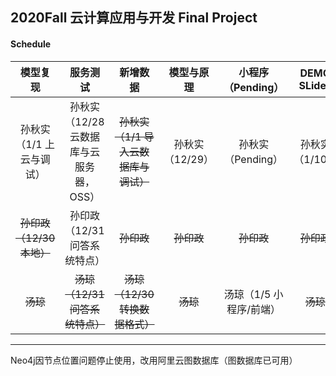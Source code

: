 ## 2020Fall 云计算应用与开发 Final Project

#### Schedule

|         模型复现         |                服务测试                 |               新增数据               |   模型与原理    |    小程序（Pending）    |  DEMO SLides   |     代码提交     |
| :----------------------: | :-------------------------------------: | :----------------------------------: | :-------------: | :---------------------: | :------------: | :--------------: |
| 孙秋实（1/1 上云与调试） | 孙秋实（12/28 云数据库与云服务器，OSS） | ~~孙秋实（1/1 导入云数据库与调试）~~ | 孙秋实（12/29） |    孙秋实（Pending）    | 孙秋实（1/10） | 孙秋实（1/17前） |
| ~~孙印政（12/30 本地）~~ |      孙印政（12/31 问答系统特点）       |              ~~孙印政~~              |   ~~孙印政~~    |       ~~孙印政~~        |   ~~孙印政~~   | 孙印政（1/17前） |
|         ~~汤琼~~         |     ~~汤琼（12/31 问答系统特点）~~      |    ~~汤琼（12/30 转换数据格式）~~    |    ~~汤琼~~     | 汤琼（1/5 小程序/前端） |    ~~汤琼~~    |  汤琼（1/17前）  |

------

Neo4j因节点位置问题停止使用，改用阿里云图数据库（图数据库已可用）

